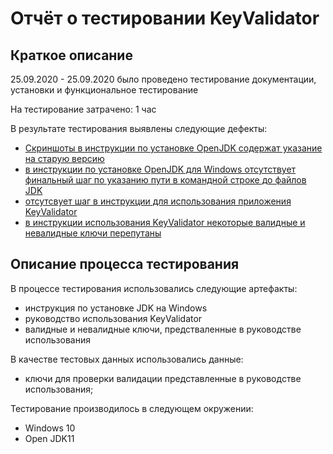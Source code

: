 # Отчёт о тестировании KeyValidator 

## Краткое описание

25.09.2020 - 25.09.2020 было проведено тестирование документации, установки и функциональное тестирование 

На тестирование затрачено: 1 час

В результате тестирования выявлены следующие дефекты:
* [Скриншоты в инструкции по установке OpenJDK содержат указание на старую версию](https://github.com/GrebenkovaMaria/HW_JavaForQA_1.1/issues/1)
* [в инструкции по установке OpenJDK для Windows отсутствует финальный шаг по указанию пути в командной строке до файлов JDK](https://github.com/GrebenkovaMaria/HW_JavaForQA_1.1/issues/2)
* [отсутсвует шаг в инструкции для использования приложения KeyValidator](https://github.com/GrebenkovaMaria/HW_JavaForQA_1.1/issues/3)
* [в инструкции использования KeyValidator некоторые валидные и невалидные ключи перепутаны](https://github.com/GrebenkovaMaria/HW_JavaForQA_1.1/issues/4) 

## Описание процесса тестирования

В процессе тестирования использовались следующие артефакты:
* инструкция по установке JDK на Windows
* руководство использования KeyValidator
* валидные и невалидные ключи, предстваленные в руководстве использования


В качестве тестовых данных использовались данные:
* ключи для проверки валидации представленные в руководстве использования;


Тестирование производилось в следующем окружении:
* Windows 10
* Open JDK11
